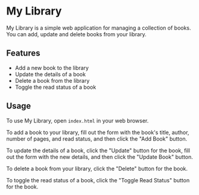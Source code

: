 # My Library

My Library is a simple web application for managing a collection of books. You can add, update and delete books from your library.

## Features

- Add a new book to the library
- Update the details of a book
- Delete a book from the library
- Toggle the read status of a book

## Usage

To use My Library, open `index.html` in your web browser.

To add a book to your library, fill out the form with the book's title, author, number of pages, and read status, and then click the "Add Book" button.

To update the details of a book, click the "Update" button for the book, fill out the form with the new details, and then click the "Update Book" button.

To delete a book from your library, click the "Delete" button for the book.

To toggle the read status of a book, click the "Toggle Read Status" button for the book.
